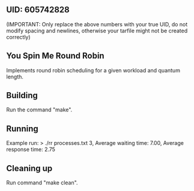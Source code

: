 ## UID: 605742828
(IMPORTANT: Only replace the above numbers with your true UID, do not modify spacing and newlines, otherwise your tarfile might not be created correctly)

## You Spin Me Round Robin

Implements round robin scheduling for a given workload and quantum length.

## Building

Run the command "make".

## Running

Example run: > ./rr processes.txt 3, Average waiting time: 7.00, Average response time: 2.75

## Cleaning up

Run command "make clean".
